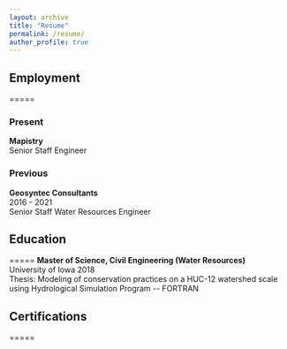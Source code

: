 ```yaml
---
layout: archive
title: "Resume"
permalink: /resume/
author_profile: true
---
```


## Employment
=====

### Present
**Mapistry**\
Senior Staff Engineer

### Previous
**Geosyntec Consultants**\
2016 - 2021\
Senior Staff Water Resources Engineer 

## Education
=====
**Master of Science, Civil Engineering (Water Resources)**\
University of Iowa 2018\
Thesis: Modeling of conservation practices on a HUC-12 watershed scale using Hydrological Simulation Program -- FORTRAN


## Certifications
=====

